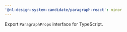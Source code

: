 ```yaml
---
'@nl-design-system-candidate/paragraph-react': minor
---
```


Export `ParagraphProps` interface for TypeScript.
